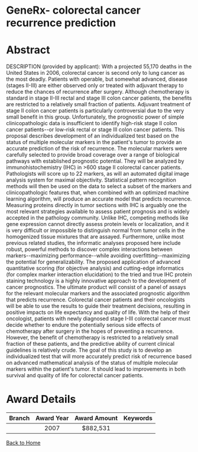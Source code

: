 
GeneRx- colorectal cancer recurrence prediction
===============================================

# Abstract


DESCRIPTION (provided by applicant): With a projected 55,170 deaths in the United States in 2006, colorectal cancer is second only to lung cancer as the most deadly. Patients with operable, but somewhat advanced, disease (stages II-III) are either observed only or treated with adjuvant therapy to reduce the chances of recurrence after surgery. Although chemotherapy is standard in stage II-III rectal and stage III colon cancer patients, the benefits are restricted to a relatively small fraction of patients. Adjuvant treatment of stage II colon cancer patients is particularly controversial due to the very small benefit in this group. Unfortunately, the prognostic power of simple clinicopathologic data is insufficient to identify high-risk stage II colon cancer patients--or low-risk rectal or stage III colon cancer patients. This proposal describes development of an individualized test based on the status of multiple molecular markers in the patient's tumor to provide an accurate prediction of the risk of recurrence. The molecular markers were carefully selected to provide broad coverage over a range of biological pathways with established prognostic potential. They will be analyzed by immunohistochemistry (IHC) in >600 stage II colorectal cancer patients. Pathologists will score up to 22 markers, as will an automated digital image analysis system for maximal objectivity. Statistical pattern recognition methods will then be used on the data to select a subset of the markers and clinicopathologic features that, when combined with an optimized machine learning algorithm, will produce an accurate model that predicts recurrence. Measuring proteins directly in tumor sections with IHC is arguably one the most relevant strategies available to assess patient prognosis and is widely accepted in the pathology community. Unlike IHC, competing methods like gene expression cannot directly assess protein levels or localization, and it is very difficult or impossible to distinguish normal from tumor cells in the homogenized tissue mixtures that are assayed. Furthermore, unlike most previous related studies, the informatic analyses proposed here include robust, powerful methods to discover complex interactions between markers--maximizing performance--while avoiding overfitting--maximizing the potential for generalizability. The proposed application of advanced quantitative scoring (for objective analysis) and cutting-edge informatics (for complex marker interaction elucidation) to the tried and true IHC protein staining technology is a highly innovative approach to the development of cancer prognostics. The ultimate product will consist of a panel of assays for the relevant molecular markers and the associated prognostic algorithm that predicts recurrence. Colorectal cancer patients and their oncologists will be able to use the results to guide their treatment decisions, resulting in positive impacts on life expectancy and quality of life. With the help of their oncologist, patients with newly diagnosed stage I-III colorectal cancer must decide whether to endure the potentially serious side effects of chemotherapy after surgery in the hopes of preventing a recurrence. However, the benefit of chemotherapy is restricted to a relatively small fraction of these patients, and the predictive ability of current clinical guidelines is relatively crude. The goal of this study is to develop an individualized test that will more accurately predict risk of recurrence based on advanced mathematical analysis of the status of multiple molecular markers within the patient's tumor. It should lead to improvements in both survival and quality of life for colorectal cancer patients.  

# Award Details

|Branch|Award Year|Award Amount|Keywords|
| :---: | :---: | :---: | :---: |
||2007|$882,531||
  
  


[Back to Home](https://github.com/chrischow/dod_sbir_awards/CC/#1177)